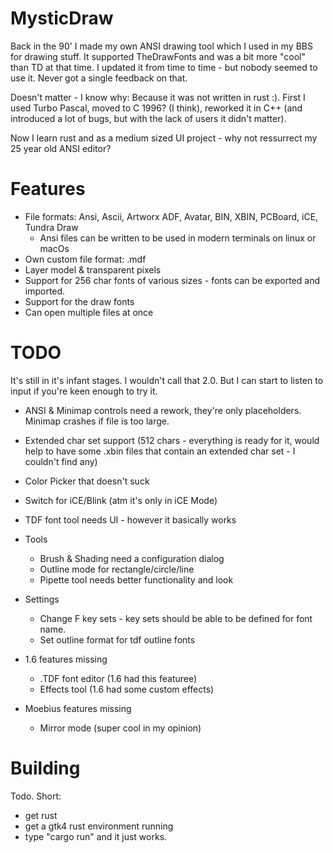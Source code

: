 # MysticDraw

Back in the 90' I made my own ANSI drawing tool which I used in my BBS for drawing stuff. It supported TheDrawFonts and was a bit more "cool" than TD at that time.
I updated it from time to time - but nobody seemed to use it. Never got a single feedback on that.

Doesn't matter - I know why: Because it was not written in rust :). First I used Turbo Pascal, moved to C 1996? (I think), reworked it in C++ (and introduced a lot of bugs, but with the lack of users it didn't matter).

Now I learn rust and as a medium sized UI project - why not ressurrect my 25 year old ANSI editor?

# Features

 * File formats: Ansi, Ascii, Artworx ADF, Avatar, BIN, XBIN, PCBoard, iCE, Tundra Draw
   - Ansi files can be written to be used in modern terminals on linux or macOs
 * Own custom file format: .mdf
 * Layer model & transparent pixels
 * Support for 256 char fonts of various sizes - fonts can be exported and imported.
 * Support for the draw fonts
 * Can open multiple files at once

# TODO

It's still in it's infant stages. I wouldn't call that 2.0. But I can start to listen to input if you're keen enough to try it.

 * ANSI & Minimap controls need a rework, they're only placeholders. Minimap crashes if file is too large.
 * Extended char set support (512 chars - everything is ready for it, would help to have some .xbin
   files that contain an extended char set - I couldn't find any)
 * Color Picker that doesn't suck
 * Switch for iCE/Blink (atm it's only in iCE Mode)
 * TDF font tool needs UI - however it basically works

 * Tools
    * Brush & Shading need a configuration dialog
    * Outline mode for rectangle/circle/line
    * Pipette tool needs better functionality and look

 * Settings
    * Change F key sets - key sets should be able to be defined for font name.
    * Set outline format for tdf outline fonts
    
 * 1.6 features missing
    * .TDF font editor (1.6 had this featuree)
    * Effects tool (1.6 had some custom effects)
 * Moebius features missing
    * Mirror mode (super cool in my opinion)

# Building

Todo. Short:

* get rust
* get a gtk4 rust environment running
* type "cargo run" and it just works.